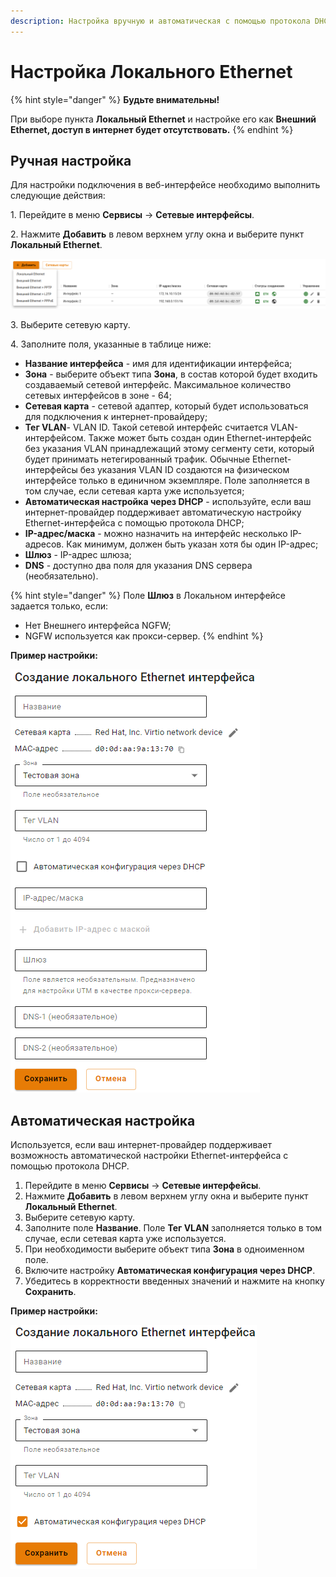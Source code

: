 ```yaml
---
description: Настройка вручную и автоматическая с помощью протокола DHCP.
---
```


# Настройка Локального Ethernet

{% hint style="danger" %}
**Будьте внимательны!**

При выборе пункта **Локальный Ethernet** и настройке его как **Внешний Ethernet, доступ в интернет будет отсутствовать.**
{% endhint %}

## Ручная настройка

Для настройки подключения в веб-интерфейсе необходимо выполнить следующие действия:

1\. Перейдите в меню **Сервисы** -> **Сетевые интерфейсы**.

2\. Нажмите **Добавить** в левом верхнем углу окна и выберите пункт **Локальный Ethernet**. 

![](/.gitbook/assets/local-ethernet2.png)

3\. Выберите сетевую карту.

4\. Заполните поля, указанные в таблице ниже:

   * **Название интерфейса** - имя для идентификации интерфейса;
   * **Зона** - выберите объект типа **Зона**, в состав которой будет входить создаваемый сетевой интерфейс. Максимальное количество сетевых интерфейсов в зоне - 64;
   * **Сетевая карта** - сетевой адаптер, который будет использоваться для подключения к интернет-провайдеру;
   * **Тег VLAN**- VLAN ID. Такой сетевой интерфейс считается VLAN-интерфейсом. Также может быть создан один Ethernet-интерфейс без указания VLAN принадлежащий этому сегменту сети, который будет принимать нетегированный трафик. Обычные Ethernet-интерфейсы без указания VLAN ID создаются на физическом интерфейсе только в единичном экземпляре. Поле заполняется в том случае, если сетевая карта уже используется;
   * **Автоматическая настройка через DHCP** - используйте, если ваш интернет-провайдер поддерживает автоматическую настройку Ethernet-интерфейса с помощью протокола DHCP;
   * **IP-адрес/маска** - можно назначить на интерфейс несколько IP-адресов. Как минимум, должен быть указан хотя бы один IP-адрес;
   * **Шлюз** - IP-адрес шлюза;
   * **DNS** - доступно два поля для указания DNS сервера (необязательно).

{% hint style="danger" %}
Поле **Шлюз** в Локальном интерфейсе задается только, если:

* Нет Внешнего интерфейса NGFW;
* NGFW используется как прокси-сервер.
{% endhint %}

**Пример настройки:**

![](/.gitbook/assets/local-ethernet.png)

## Автоматическая настройка

Используется, если ваш интернет-провайдер поддерживает возможность автоматической настройки Ethernet-интерфейса с помощью протокола DHCP.

1. Перейдите в меню **Сервисы** -> **Сетевые интерфейсы**.
2. Нажмите **Добавить** в левом верхнем углу окна и выберите пункт **Локальный Ethernet**.
3. Выберите сетевую карту.
4. Заполните поле **Название**. Поле **Тег VLAN** заполняется только в том случае, если сетевая карта уже используется.
5. При необходимости выберите объект типа **Зона** в одноименном поле.
6. Включите настройку **Автоматическая конфигурация через DHCP**.
7. Убедитесь в корректности введенных значений и нажмите на кнопку **Сохранить**.

**Пример настройки:**

![](/.gitbook/assets/local-ethernet1.png)
